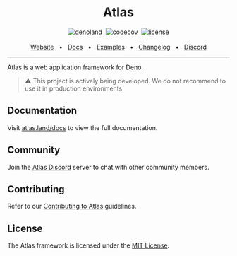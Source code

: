 <div align="center">
	<h1>Atlas</h1>
	<a href="https://deno.land/x/atlas" target="_blank"><img src="https://img.shields.io/badge/-deno.land/x/atlas-000.svg?logo=deno&labelColor=000" alt="denoland" /></a>&nbsp;
	<a href="https://codecov.io/gh/atlasland/atlas" target="_blank"><img src="https://codecov.io/gh/atlasland/atlas/branch/main/graph/badge.svg?token=LS8A7CRD48" alt="codecov" /></a>&nbsp;
	<a href="https://github.com/atlasland/atlas/blob/main/license" target="_blank"><img src="https://img.shields.io/badge/license-MIT-green.svg?labelColor=000" alt="license" /></a>
	<br />
	<br />
	<a href="https://atlas.land">Website</a>
	<span>&nbsp;&nbsp;•&nbsp;&nbsp;</span>
	<a href="https://atlas.land/docs">Docs</a>
	<span>&nbsp;&nbsp;•&nbsp;&nbsp;</span>
	<a href="https://atlas.land/examples">Examples</a>
	<span>&nbsp;&nbsp;•&nbsp;&nbsp;</span>
	<a href="https://atlas.land/changelog">Changelog</a>
	<span>&nbsp;&nbsp;•&nbsp;&nbsp;</span>
	<a href="https://discord.gg/3TWUmV4Wmg">Discord</a>
	<br />
	<hr />
</div>

Atlas is a web application framework for Deno.

> ⚠️ This project is actively being developed. We do not recommend to use it in
> production environments.

## Documentation

Visit [atlas.land/docs](https://atlas.land/docs) to view the full documentation.

## Community

Join the [Atlas Discord](https://discord.gg/3TWUmV4Wmg) server to chat with
other community members.

## Contributing

Refer to our [Contributing to Atlas](/contributing.md) guidelines.

## License

The Atlas framework is licensed under the [MIT License](/license).
